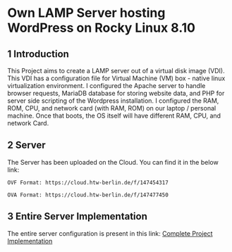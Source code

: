 # Own LAMP Server hosting WordPress on Rocky Linux 8.10

## 1 Introduction
This Project aims to create a LAMP server out of a virtual disk image (VDI). This VDI has a configuration file for Virtual Machine (VM) box - native linux virtualization environment. 
I configured the Apache server to
handle browser requests, MariaDB database for storing website data, and PHP for
server side scripting of the Wordpress installation.
I configured the RAM, ROM, CPU, and network card (with RAM, ROM) 
on our laptop / personal machine. Once that boots, the OS itself will
have different RAM, CPU, and network Card.

## 2 Server
The Server has been uploaded on the Cloud. You can find it in the below link:
```
OVF Format: https://cloud.htw-berlin.de/f/147454317

OVA Format: https://cloud.htw-berlin.de/f/147477450
```

## 3 Entire Server Implementation
The entire server configuration is present in this link:
[Complete Project Implementation](https://github.com/ypindi/Own_LAMP_Server_hosting_Wordpress/blob/main/IT_Security_ProITD_Yashwanth_Pindi_s0590681.pdf)
